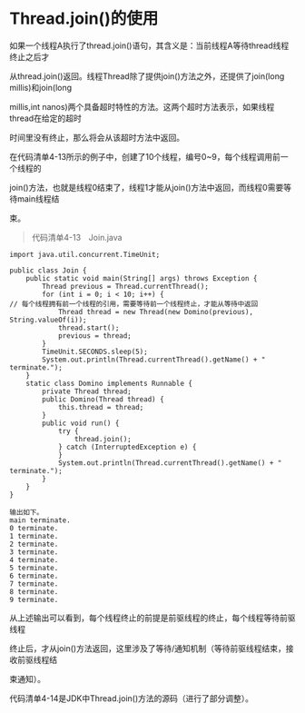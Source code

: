 # Thread.join\(\)的使用

如果一个线程A执行了thread.join\(\)语句，其含义是：当前线程A等待thread线程终止之后才

从thread.join\(\)返回。线程Thread除了提供join\(\)方法之外，还提供了join\(long millis\)和join\(long

millis,int nanos\)两个具备超时特性的方法。这两个超时方法表示，如果线程thread在给定的超时

时间里没有终止，那么将会从该超时方法中返回。

在代码清单4-13所示的例子中，创建了10个线程，编号0~9，每个线程调用前一个线程的

join\(\)方法，也就是线程0结束了，线程1才能从join\(\)方法中返回，而线程0需要等待main线程结

束。

> 代码清单4-13　Join.java

```
import java.util.concurrent.TimeUnit;

public class Join {
    public static void main(String[] args) throws Exception {
        Thread previous = Thread.currentThread();
        for (int i = 0; i < 10; i++) {
// 每个线程拥有前一个线程的引用，需要等待前一个线程终止，才能从等待中返回
            Thread thread = new Thread(new Domino(previous), String.valueOf(i));
            thread.start();
            previous = thread;
        }
        TimeUnit.SECONDS.sleep(5);
        System.out.println(Thread.currentThread().getName() + " terminate.");
    }
    static class Domino implements Runnable {
        private Thread thread;
        public Domino(Thread thread) {
            this.thread = thread;
        }
        public void run() {
            try {
                thread.join();
            } catch (InterruptedException e) {
            }
            System.out.println(Thread.currentThread().getName() + " terminate.");
        }
    }
}
```

```
输出如下。
main terminate.
0 terminate.
1 terminate.
2 terminate.
3 terminate.
4 terminate.
5 terminate.
6 terminate.
7 terminate.
8 terminate.
9 terminate.
```

从上述输出可以看到，每个线程终止的前提是前驱线程的终止，每个线程等待前驱线程

终止后，才从join\(\)方法返回，这里涉及了等待/通知机制（等待前驱线程结束，接收前驱线程结

束通知）。

代码清单4-14是JDK中Thread.join\(\)方法的源码（进行了部分调整）。

